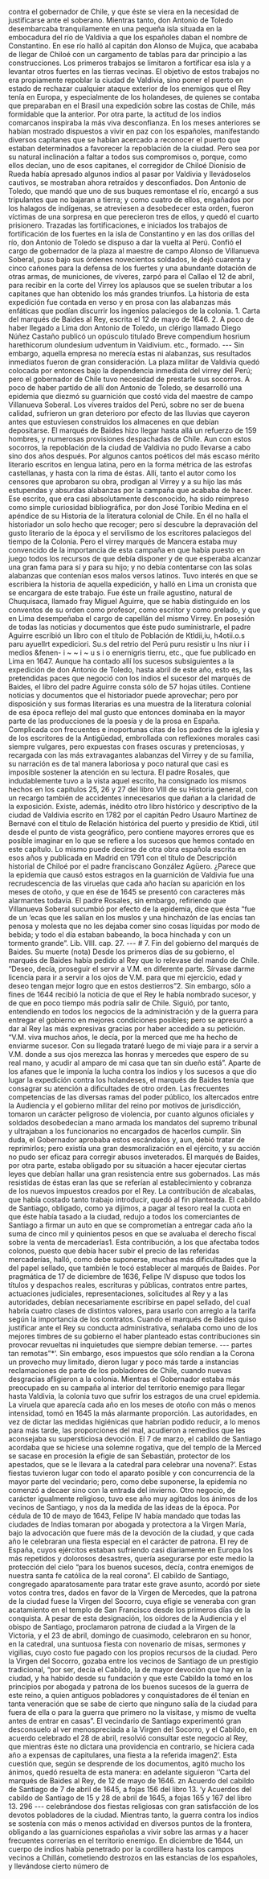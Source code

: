 contra el gobernador de Chile, y que éste se viera en la necesidad de justificarse ante el soberano. Mientras tanto, don Antonio de Toledo desembarcaba tranquilamente en una pequeña isla situada en la embocadura del río de Valdivia a que los españoles daban el nombre de Constantino. En ese río halló al capitán don Alonso de Mujica, que acababa de llegar de Chiloé con un cargamento de tablas para dar principio a las construcciones. Los primeros trabajos se limitaron a fortificar esa isla y a levantar otros fuertes en las tierras vecinas. El objetivo de estos trabajos no era propiamente repoblar la ciudad de Valdivia, sino poner el puerto en estado de rechazar cualquier ataque exterior de los enemigos que el Rey tenía en Europa, y especialmente de los holandeses, de quienes se contaba que preparaban en el Brasil una expedición sobre las costas de Chile, más formidable que la anterior. Por otra parte, la actitud de los indios comarcanos inspiraba la más viva desconfianza. En los meses anteriores se habían mostrado dispuestos a vivir en paz con los españoles, manifestando diversos capitanes que se habían acercado a reconocer el puerto que estaban determinados a favorecer la repoblación de la ciudad. Pero sea por su natural inclinación a faltar a todos sus compromisos o, porque, como ellos decían, uno de esos capitanes, el corregidor de Chiloé Dionisio de Rueda había apresado algunos indios al pasar por Valdivia y llevádoselos cautivos, se mostraban ahora retraídos y desconfiados. Don Antonio de Toledo, que mandó que uno de sus buques remontase el río, encargó a sus tripulantes que no bajaran a tierra; y como cuatro de ellos, engañados por los halagos de indígenas, se atreviesen a desobedecer esta orden, fueron víctimas de una sorpresa en que perecieron tres de ellos, y quedó el cuarto prisionero. Trazadas las fortificaciones, e iniciados los trabajos de fortificación de los fuertes en la isla de Constantino y en las dos orillas del río, don Antonio de Toledo se dispuso a dar la vuelta al Perú. Confió el cargo de gobernador de la plaza al maestre de campo Alonso de Villanueva Soberal, puso bajo sus órdenes novecientos soldados, le dejó cuarenta y cinco cañones para la defensa de los fuertes y una abundante dotación de otras armas, de municiones, de víveres, zarpó para el Callao el 12 de abril, para recibir en la corte del Virrey los aplausos que se suelen tributar a los capitanes que han obtenido los más grandes triunfos. La historia de esta expedición fue contada en verso y en prosa con las alabanzas más enfáticas que podían discurrir los ingenios palaciegos de la colonia. 1. Carta del marqués de Baides al Rey, escrita el 12 de mayo de 1646. 2. A poco de haber llegado a Lima don Antonio de Toledo, un clérigo llamado Diego Núñez Castaño publicó un opúsculo titulado Breve compendium hosrium harethicorum olundesium udventum in Vaidivium. etc., formado. --- Sin embargo, aquella empresa no merecía estas ni alabanzas, sus resultados inmediatos fueron de gran consideración. La plaza militar de Valdivia quedó colocada por entonces bajo la dependencia inmediata del virrey del Perú; pero el gobernador de Chile tuvo necesidad de prestarle sus socorros. A poco de haber partido de allí don Antonio de Toledo, se desarrolló una epidemia que diezmó su guarnición que costó vida del maestre de campo Villanueva Soberal. Los víveres traídos del Perú, sobre no ser de buena calidad, sufrieron un gran deterioro por efecto de las lluvias que cayeron antes que estuviesen construidos los almacenes en que debían depositarse. El marqués de Baides hizo llegar hasta allá un refuerzo de 159 hombres, y numerosas provisiones despachadas de Chile. Aun con estos socorros, la repoblación de la ciudad de Valdivia no pudo llevarse a cabo sino dos años después. Por algunos cantos poéticos del más escaso mérito literario escritos en lengua latina, pero en la forma métrica de las estrofas castellanas, y hasta con la rima de éstas. Allí, tanto el autor como los censores que aprobaron su obra, prodigan al Virrey y a su hijo las más estupendas y absurdas alabanzas por la campaña que acababa de hacer. Ese escrito, que era casi absolutamente desconocido, ha sido reimpreso como simple curiosidad bibliográfica, por don José Toribio Medina en el apéndice de su Historia de la literatura colonial de Chile. En él no halla el historiador un solo hecho que recoger; pero sí descubre la depravación del gusto literario de la época y el servilismo de los escritores palaciegos del tiempo de la Colonia. Pero el virrey marqués de Mancera estaba muy convencido de la importancia de esta campaña en que había puesto en juego todos los recursos de que debía disponer y de que esperaba alcanzar una gran fama para sí y para su hijo; y no debía contentarse con las solas alabanzas que contenían esos malos versos latinos. Tuvo interés en que se escribiera la historia de aquella expedición, y halló en Lima un cronista que se encargara de este trabajo. Fue éste un fraile agustino, natural de Chuquisaca, llamado fray Miguel Aguirre, que se había distinguido en los conventos de su orden como profesor, como escritor y como prelado, y que en Lima desempeñaba el cargo de capellán del mismo Virrey. En posesión de todas las noticias y documentos que éste pudo suministrarle, el padre Aguirre escribió un libro con el título de Población de Ktldii,iu, h4otii.o.s paru ayuellrt expediciori. Su.s del retrio del Perú puru resistir u Ins niur i i medios &#x26;fenen- i ~ ~ i ~ u s i o enernigris tierru, etc., que fue publicado en Lima en 1647. Aunque ha contado allí los sucesos subsiguientes a la expedición de don Antonio de Toledo, hasta abril de este año, esto es, las pretendidas paces que negoció con los indios el sucesor del marqués de Baides, el libro del padre Aguirre consta sólo de 57 hojas útiles. Contiene noticias y documentos que el historiador puede aprovechar; pero por disposición y sus formas literarias es una muestra de la literatura colonial de esa época reflejo del mal gusto que entonces dominaba en la mayor parte de las producciones de la poesía y de la prosa en España. Complicada con frecuentes e inoportunas citas de los padres de la iglesia y de los escritores de la Antigüedad, embrollada con reflexiones morales casi siempre vulgares, pero expuestas con frases oscuras y pretenciosas, y recargada con las más extravagantes alabanzas del Virrey y de su familia, su narración es de tal manera laboriosa y poco natural que casi es imposible sostener la atención en su lectura. El padre Rosales, que indudablemente tuvo a la vista aquel escrito, ha consignado los mismos hechos en los capítulos 25, 26 y 27 del libro VIII de su Historia general, con un recargo también de accidentes innecesarios que dañan a la claridad de la exposición. Existe, además, inédito otro libro histórico y descriptivo de la ciudad de Valdivia escrito en 1782 por el capitán Pedro Usauro Martínez de Bernavé con el título de Relación histórica del puerto y presidio de Ktidi, útil desde el punto de vista geográfico, pero contiene mayores errores que es posible imaginar en lo que se refiere a los sucesos que hemos contado en este capítulo. Lo mismo puede decirse de otra obra española escrita en esos años y publicada en Madrid en 1791 con el título de Descripción historial de Chiloé por el padre franciscano González Agüero. ¿Parece que la epidemia que causó estos estragos en la guarnición de Valdivia fue una recrudescencia de las viruelas que cada año hacían su aparición en los meses de otoño, y que en ése de 1645 se presentó con caracteres más alarmantes todavía. El padre Rosales, sin embargo, refiriendo que Villanueva Soberal sucumbió por efecto de la epidemia, dice que ésta “fue de un ‘ecas que les salían en los muslos y una hinchazón de las encías tan penosa y molesta que no les dejaba comer sino cosas líquidas por modo de bebida; y todo el día estaban babeando, la boca hinchada y con un tormento grande”. Lib. VIII. cap. 27. --- # 7. Fin del gobierno del marqués de Baides. Su muerte (nota) Desde los primeros días de su gobierno, el marqués de Baides había pedido al Rey que lo relevase del mando de Chile. “Deseo, decía, proseguir el servir a V.M. en diferente parte. Sírvase darme licencia para ir a servir a los ojos de V.M. para que mi ejercicio, edad y deseo tengan mejor logro que en estos destierros”2. Sin embargo, sólo a fines de 1644 recibió la noticia de que el Rey le había nombrado sucesor, y de que en poco tiempo más podría salir de Chile. Siguió, por tanto, entendiendo en todos los negocios de la administración y de la guerra para entregar el gobierno en mejores condiciones posibles; pero se apresuró a dar al Rey las más expresivas gracias por haber accedido a su petición. “V.M. viva muchos años, le decía, por la merced que me ha hecho de enviarme sucesor. Con su llegada trataré luego de mi viaje para ir a servir a V.M. donde a sus ojos merezca las honras y mercedes que espero de su real mano, y acudir al amparo de mi casa que tan sin dueño está”. Aparte de los afanes que le imponía la lucha contra los indios y los sucesos a que dio lugar la expedición contra los holandeses, el marqués de Baides tenía que consagrar su atención a dificultades de otro orden. Las frecuentes competencias de las diversas ramas del poder público, los altercados entre la Audiencia y el gobierno militar del reino por motivos de jurisdicción, tomaron un carácter peligroso de violencia, por cuanto algunos oficiales y soldados desobedecían a mano armada los mandatos del supremo tribunal y ultrajaban a los funcionarios no encargados de hacerlos cumplir. Sin duda, el Gobernador aprobaba estos escándalos y, aun, debió tratar de reprimirlos; pero existía una gran desmoralización en el ejército, y su acción no pudo ser eficaz para corregir abusos inveterados. El marqués de Baides, por otra parte, estaba obligado por su situación a hacer ejecutar ciertas leyes que debían hallar una gran resistencia entre sus gobernados. Las más resistidas de éstas eran las que se referían al establecimiento y cobranza de los nuevos impuestos creados por el Rey. La contribución de alcabalas, que había costado tanto trabajo introducir, quedó al fin planteada. El cabildo de Santiago, obligado, como ya dijimos, a pagar al tesoro real la cuota en que éste había tasado a la ciudad, redujo a todos los comerciantes de Santiago a firmar un auto en que se comprometían a entregar cada año la suma de cinco mil y quinientos pesos en que se avaluaba el derecho fiscal sobre la venta de mercaderías1. Esta contribución, a los que afectaba todos colonos, puesto que debía hacer subir el precio de las referidas mercaderías, halló, como debe suponerse, muchas más dificultades que la del papel sellado, que también le tocó establecer al marqués de Baides. Por pragmática de 17 de diciembre de 1636, Felipe IV dispuso que todos los títulos y despachos reales, escrituras y públicas, contratos entre partes, actuaciones judiciales, representaciones, solicitudes al Rey y a las autoridades, debían necesariamente escribirse en papel sellado, del cual habría cuatro clases de distintos valores, para usarlo con arreglo a la tarifa según la importancia de los contratos. Cuando el marqués de Baides quiso justificar ante el Rey su conducta administrativa, señalaba como uno de los mejores timbres de su gobierno el haber planteado estas contribuciones sin provocar revueltas ni inquietudes que siempre debían temerse. --- partes tan remotas”*’. Sin embargo, esos impuestos que sólo rendían a la Corona un provecho muy limitado, dieron lugar y poco más tarde a instancias reclamaciones de parte de los pobladores de Chile, cuando nuevas desgracias afligieron a la colonia. Mientras el Gobernador estaba más preocupado en su campaña al interior del territorio enemigo para llegar hasta Valdivia, la colonia tuvo que sufrir los estragos de una cruel epidemia. La viruela que aparecía cada año en los meses de otoño con más o menos intensidad, tomó en 1645 la más alarmante proporción. Las autoridades, en vez de dictar las medidas higiénicas que habrían podido reducir, a lo menos para más tarde, las proporciones del mal, acudieron a remedios que les aconsejaba su supersticiosa devoción. El 7 de marzo, el cabildo de Santiago acordaba que se hiciese una solemne rogativa, que del templo de la Merced se sacase en procesión la efigie de san Sebastián, protector de los apestados, que se le llevara a la catedral para celebrar una novena?’. Estas fiestas tuvieron lugar con todo el aparato posible y con concurrencia de la mayor parte del vecindario; pero, como debe suponerse, la epidemia no comenzó a decaer sino con la entrada del invierno. Otro negocio, de carácter igualmente religioso, tuvo ese año muy agitados los ánimos de los vecinos de Santiago, y nos da la medida de las ideas de la época. Por cédula de 10 de mayo de 1643, Felipe IV había mandado que todas las ciudades de Indias tomaran por abogada y protectora a la Virgen María, bajo la advocación que fuere más de la devoción de la ciudad, y que cada año le celebraran una fiesta especial en el carácter de patrona. El rey de España, cuyos ejércitos estaban sufriendo casi diariamente en Europa los más repetidos y dolorosos desastres, quería asegurarse por este medio la protección del cielo “para los buenos sucesos, decía, contra enemigos de nuestra santa fe católica de la real corona”. El cabildo de Santiago, congregado aparatosamente para tratar este grave asunto, acordó por siete votos contra tres, dados en favor de la Virgen de Mercedes, que la patrona de la ciudad fuese la Virgen del Socorro, cuya efigie se veneraba con gran acatamiento en el templo de San Francisco desde los primeros días de la conquista. A pesar de esta designación, los oidores de la Audiencia y el obispo de Santiago, proclamaron patrona de ciudad a la Virgen de la Victoria, y el 23 de abril, domingo de cuasimodo, celebraron en su honor, en la catedral, una suntuosa fiesta con novenario de misas, sermones y vigilias, cuyo costo fue pagado con los propios recursos de la ciudad. Pero la Virgen del Socorro, gozaba entre los vecinos de Santiago de un prestigio tradicional, “por ser, decía el Cabildo, la de mayor devoción que hay en la ciudad, y ha habido desde su fundación y que este Cabildo la tomó en los principios por abogada y patrona de los buenos sucesos de la guerra de este reino, a quien antiguos pobladores y conquistadores de él tenían en tanta veneración que se sabe de cierto que ninguno salía de la ciudad para fuera de ella o para la guerra que primero no la visitase, y mismo de vuelta antes de entrar en casas”. El vecindario de Santiago experimentó gran desconsuelo al ver menospreciada a la Virgen del Socorro, y el Cabildo, en acuerdo celebrado el 28 de abril, resolvió consultar este negocio al Rey, que mientras éste no dictara una providencia en contrario, se hiciera cada año a expensas de capitulares, una fiesta a la referida imagen2’. Esta cuestión que, según se desprende de los documentos, agitó mucho los ánimos, quedó resuelta de esta manera: en adelante siguieron ’’Carta del marqués de Baides al Rey, de 12 de mayo de 1646. zn Acuerdo del cabildo de Santiago de 7 de abril de 1645, a fojas 156 del libro 13. ‘y Acuerdos del cabildo de Santiago de 15 y 28 de abril de 1645, a fojas 165 y 167 del libro 13. 296 --- celebrándose dos fiestas religiosas con gran satisfacción de los devotos pobladores de la ciudad. Mientras tanto, la guerra contra los indios se sostenía con más o menos actividad en diversos puntos de la frontera, obligando a las guarniciones españolas a vivir sobre las armas y a hacer frecuentes correrías en el territorio enemigo. En diciembre de 1644, un cuerpo de indios había penetrado por la cordillera hasta los campos vecinos a Chillán, cometiendo destrozos en las estancias de los españoles, y llevándose cierto número de